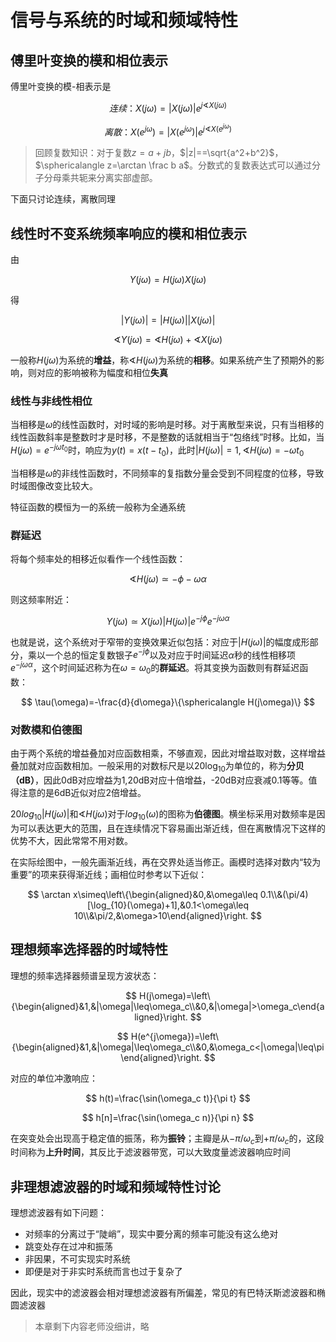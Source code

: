# 信号与系统的时域和频域特性

## 傅里叶变换的模和相位表示

傅里叶变换的模-相表示是

$$
连续：X(j\omega)=|X(j\omega)|e^{j\sphericalangle X(j\omega)}
$$

$$
离散：X(e^{j\omega})=|X(e^{j\omega})|e^{j\sphericalangle X(e^{j\omega})}
$$

> 回顾复数知识：对于复数$z=a+jb$，$|z|==\sqrt{a^2+b^2}$，$\sphericalangle z=\arctan \frac b a$。分数式的复数表达式可以通过分子分母乘共轭来分离实部虚部。

下面只讨论连续，离散同理

## 线性时不变系统频率响应的模和相位表示

由

$$
Y(j\omega) = H(j\omega)X(j\omega)
$$

得

$$
|Y(j\omega)| = |H(j\omega)||X(j\omega)|
$$

$$
\sphericalangle Y(j\omega) = \sphericalangle H(j\omega)+ \sphericalangle X(j\omega)
$$

一般称$H(j\omega)$为系统的**增益**，称$\sphericalangle H(j\omega)$为系统的**相移**。如果系统产生了预期外的影响，则对应的影响被称为幅度和相位**失真**

### 线性与非线性相位

当相移是$\omega$的线性函数时，对时域的影响是时移。对于离散型来说，只有当相移的线性函数斜率是整数时才是时移，不是整数的话就相当于“包络线”时移。比如，当$H(j\omega)=e^{-j\omega t_0}$时，响应为$y(t)=x(t-t_0)$，此时$|H(j\omega)|=1,\sphericalangle H(j\omega)=-\omega t_0$

当相移是$\omega$的非线性函数时，不同频率的复指数分量会受到不同程度的位移，导致时域图像改变比较大。

特征函数的模恒为一的系统一般称为全通系统

### 群延迟

将每个频率处的相移近似看作一个线性函数：

$$
\sphericalangle H(j\omega)\simeq-\phi-\omega\alpha
$$

则这频率附近：

$$
Y(j\omega)\simeq X(j\omega)|H(j\omega)|e^{-j\phi}e^{-j\omega \alpha}
$$

也就是说，这个系统对于窄带的变换效果近似包括：对应于$|H(j\omega)|$的幅度成形部分，乘以一个总的恒定复数银子$e^{-j\phi}$以及对应于时间延迟$\alpha$秒的线性相移项$e^{-j\omega \alpha}$，这个时间延迟称为在$\omega=\omega_0$的**群延迟**。将其变换为函数则有群延迟函数：

$$
\tau(\omega)=-\frac{d}{d\omega}\{\sphericalangle H(j\omega)\}
$$

### 对数模和伯德图

由于两个系统的增益叠加对应函数相乘，不够直观，因此对增益取对数，这样增益叠加就对应函数相加。一般采用的对数标尺是以$20\log_{10}$为单位的，称为**分贝（dB）**，因此0dB对应增益为1,20dB对应十倍增益，-20dB对应衰减0.1等等。值得注意的是6dB近似对应2倍增益。

$20log_{10}|H(j\omega)|$和$\sphericalangle H(j\omega)$对于$log_{10}(\omega)$的图称为**伯德图**。横坐标采用对数频率是因为可以表达更大的范围，且在连续情况下容易画出渐近线，但在离散情况下这样的优势不大，因此常常不用对数。

在实际绘图中，一般先画渐近线，再在交界处适当修正。画模时选择对数内“较为重要”的项来获得渐近线；画相位时参考以下近似：

$$
\arctan x\simeq\left\{\begin{aligned}&0,&\omega\leq 0.1\\&(\pi/4)[\log_{10}(\omega)+1],&0.1<\omega\leq 10\\&\pi/2,&\omega>10\end{aligned}\right.
$$

## 理想频率选择器的时域特性

理想的频率选择器频谱呈现方波状态：

$$
H(j\omega)=\left\{\begin{aligned}&1,&|\omega|\leq\omega_c\\&0,&|\omega|>\omega_c\end{aligned}\right.
$$

$$
H(e^{j\omega})=\left\{\begin{aligned}&1,&|\omega|\leq\omega_c\\&0,&\omega_c<|\omega|\leq\pi\end{aligned}\right.
$$

对应的单位冲激响应：

$$
h(t)=\frac{\sin(\omega_c t)}{\pi t}
$$

$$
h[n]=\frac{\sin(\omega_c n)}{\pi n}
$$

在突变处会出现高于稳定值的振荡，称为**振铃**；主瓣是从$-\pi/\omega_c$到$+\pi/\omega_c$的，这段时间称为**上升时间**，其反比于滤波器带宽，可以大致度量滤波器响应时间

## 非理想滤波器的时域和频域特性讨论

理想滤波器有如下问题：

+ 对频率的分离过于“陡峭”，现实中要分离的频率可能没有这么绝对
+ 跳变处存在过冲和振荡
+ 非因果，不可实现实时系统
+ 即便是对于非实时系统而言也过于复杂了

因此，现实中的滤波器会相对理想滤波器有所偏差，常见的有巴特沃斯滤波器和椭圆滤波器

> 本章剩下内容老师没细讲，略
